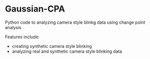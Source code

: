 # Gaussian-CPA
Python code to analyzing camera style blinkg data using change point analysis

Features include:
- creating synthetic camera style blinking
- analyzing real and synthetic camera style blinking data
